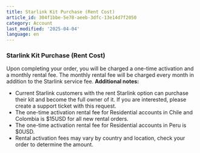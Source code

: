 ```yaml
---
title: Starlink Kit Purchase (Rent Cost)
article_id: 304f1bbe-5e78-aeeb-3dfc-13e14d7f2050
category: Account
last_modified: '2025-04-04'
language: en
---
```


### Starlink Kit Purchase (Rent Cost)
Upon completing your order, you will be charged a one-time activation and a monthly rental fee.
The monthly rental fee will be charged every month in addition to the Starlink service fee.
**Additional notes:**
  * Current Starlink customers with the rent Starlink option can purchase their kit and become the full owner of it. If you are interested, please create a support ticket with this request.
  * The one-time activation rental fee for Residential accounts in Chile and Colombia is $15USD for all new rental orders.
  * The one-time activation rental fee for Residential accounts in Peru is $0USD.
  * Rental activation fees may vary by country and location, check your order to determine the amount.